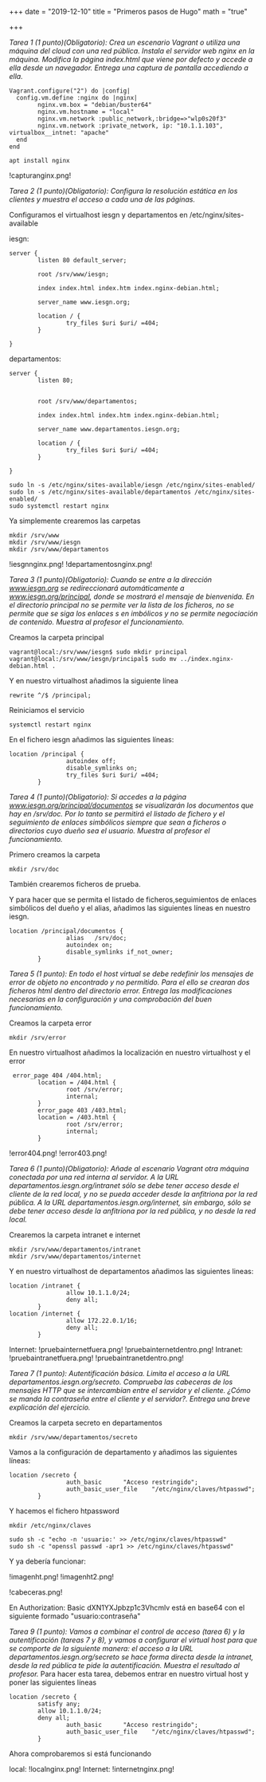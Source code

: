 +++
date = "2019-12-10"
title = "Primeros pasos de Hugo"
math = "true"

+++

*Tarea 1 (1 punto)(Obligatorio): Crea un escenario Vagrant o utiliza una máquina del cloud con una red pública. Instala el servidor web nginx en la máquina. Modifica la página index.html que viene por defecto y accede a ella desde un navegador. Entrega una captura de pantalla accediendo a ella.*

```
Vagrant.configure("2") do |config|
  config.vm.define :nginx do |nginx|
        nginx.vm.box = "debian/buster64"
        nginx.vm.hostname = "local"
        nginx.vm.network :public_network,:bridge=>"wlp0s20f3"
        nginx.vm.network :private_network, ip: "10.1.1.103", virtualbox__intnet: "apache"
  end
end
```
```
apt install nginx
```

!capturanginx.png!


*Tarea 2 (1 punto)(Obligatorio): Configura la resolución estática en los clientes y muestra el acceso a cada una de las páginas.*

Configuramos el virtualhost iesgn y departamentos en /etc/nginx/sites-available

iesgn:
```
server {
        listen 80 default_server;

        root /srv/www/iesgn;

        index index.html index.htm index.nginx-debian.html;

        server_name www.iesgn.org;

        location / {
                try_files $uri $uri/ =404;
        }

}
```

departamentos:

```
server {
        listen 80;


        root /srv/www/departamentos;

        index index.html index.htm index.nginx-debian.html;

        server_name www.departamentos.iesgn.org;

        location / {
                try_files $uri $uri/ =404;
        }

}
```

```
sudo ln -s /etc/nginx/sites-available/iesgn /etc/nginx/sites-enabled/
sudo ln -s /etc/nginx/sites-available/departamentos /etc/nginx/sites-enabled/
sudo systemctl restart nginx
```

Ya simplemente crearemos las carpetas
```
mkdir /srv/www
mkdir /srv/www/iesgn
mkdir /srv/www/departamentos
```

!iesgnnginx.png!
!departamentosnginx.png!

*Tarea 3 (1 punto)(Obligatorio): Cuando se entre a la dirección www.iesgn.org se redireccionará automáticamente a www.iesgn.org/principal, donde se mostrará el mensaje de bienvenida. En el directorio principal no se permite ver la lista de los ficheros, no se permite que se siga los enlaces s en imbólicos y no se permite negociación de contenido. Muestra al profesor el funcionamiento.*

Creamos la carpeta principal
```
vagrant@local:/srv/www/iesgn$ sudo mkdir principal
vagrant@local:/srv/www/iesgn/principal$ sudo mv ../index.nginx-debian.html .
```


Y en nuestro virtualhost añadimos la siguiente línea
```
rewrite ^/$ /principal;
```
Reiniciamos el servicio
```
systemctl restart nginx
```

En el fichero iesgn añadimos las siguientes líneas:
```
location /principal {
                autoindex off;
                disable_symlinks on;
                try_files $uri $uri/ =404;
        }
```

*Tarea 4 (1 punto)(Obligatorio): Si accedes a la página www.iesgn.org/principal/documentos se visualizarán los documentos que hay en /srv/doc. Por lo tanto se permitirá el listado de fichero y el seguimiento de enlaces simbólicos siempre que sean a ficheros o directorios cuyo dueño sea el usuario. Muestra al profesor el funcionamiento.*

Primero creamos la carpeta
```
mkdir /srv/doc
```
También crearemos ficheros de prueba.

Y para hacer que se permita el listado de ficheros,seguimientos de enlaces simbólicos del dueño  y el alias, añadimos las siguientes líneas en nuestro iesgn.
```
location /principal/documentos {
                alias   /srv/doc;
                autoindex on;
                disable_symlinks if_not_owner;
        }
```

*Tarea 5 (1 punto): En todo el host virtual se debe redefinir los mensajes de error de objeto no encontrado y no permitido. Para el ello se crearan dos ficheros html dentro del directorio error. Entrega las modificaciones necesarias en la configuración y una comprobación del buen funcionamiento.*

Creamos la carpeta error
```
mkdir /srv/error
```

En nuestro virtualhost añadimos la localización en nuestro virtualhost y el error

```
 error_page 404 /404.html;
        location = /404.html {
                root /srv/error;
                internal;
        }
        error_page 403 /403.html;
        location = /403.html {
                root /srv/error;
                internal;
        }
```

!error404.png!
!error403.png!

*Tarea 6 (1 punto)(Obligatorio): Añade al escenario Vagrant otra máquina conectada por una red interna al servidor. A la URL departamentos.iesgn.org/intranet sólo se debe tener acceso desde el cliente de la red local, y no se pueda acceder desde la anfitriona por la red pública. A la URL departamentos.iesgn.org/internet, sin embargo, sólo se debe tener acceso desde la anfitriona por la red pública, y no desde la red local.*

Crearemos la carpeta intranet e internet
```
mkdir /srv/www/departamentos/intranet
mkdir /srv/www/departamentos/internet
```

Y en nuestro virtualhost de departamentos añadimos las siguientes lineas:

```
location /intranet {
                allow 10.1.1.0/24;
                deny all;
        }
location /internet {
                allow 172.22.0.1/16;
                deny all;
        }
```


Internet:
!pruebainternetfuera.png!
!pruebainternetdentro.png!
Intranet:
!pruebaintranetfuera.png!
!pruebaintranetdentro.png!


*Tarea 7 (1 punto): Autentificación básica. Limita el acceso a la URL departamentos.iesgn.org/secreto. Comprueba las cabeceras de los mensajes HTTP que se intercambian entre el servidor y el cliente. ¿Cómo se manda la contraseña entre el cliente y el servidor?. Entrega una breve explicación del ejercicio.*

Creamos la carpeta secreto en departamentos
```
mkdir /srv/www/departamentos/secreto
```

Vamos a la configuración de departamento y añadimos las siguientes líneas:

```
location /secreto {
                auth_basic      "Acceso restringido";
                auth_basic_user_file    "/etc/nginx/claves/htpasswd";
        }
```

Y hacemos el fichero htpassword

```
mkdir /etc/nginx/claves

sudo sh -c "echo -n 'usuario:' >> /etc/nginx/claves/htpasswd"
sudo sh -c "openssl passwd -apr1 >> /etc/nginx/claves/htpasswd"
```

Y ya debería funcionar:

!imagenht.png!
!imagenht2.png!

!cabeceras.png!


En Authorization: Basic dXN1YXJpbzp1c3Vhcmlv está en base64 con el siguiente formado "usuario:contraseña"


*Tarea 9 (1 punto): Vamos a combinar el control de acceso (tarea 6) y la autentificación (tareas 7 y 8), y vamos a configurar el virtual host para que se comporte de la siguiente manera: el acceso a la URL departamentos.iesgn.org/secreto se hace forma directa desde la intranet, desde la red pública te pide la autentificación. Muestra el resultado al profesor.*
Para hacer esta tarea, debemos entrar en nuestro virtual host y poner las siguientes líneas
```
location /secreto {
		satisfy any;
		allow 10.1.1.0/24;
		deny all;
                auth_basic      "Acceso restringido";
                auth_basic_user_file    "/etc/nginx/claves/htpasswd";
        }
```
Ahora comprobaremos si está funcionando

local:
!localnginx.png!
Internet:
!internetnginx.png!


